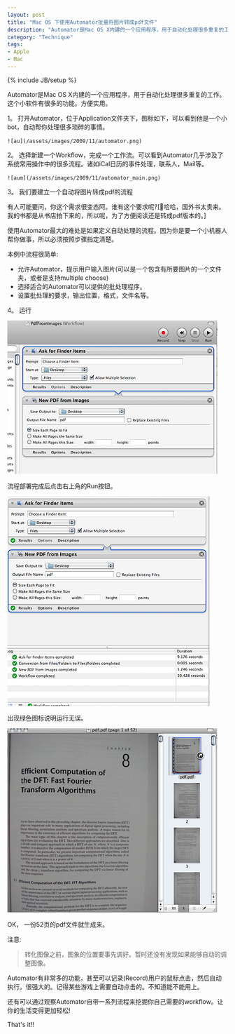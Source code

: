 ```yaml
---
layout: post
title: "Mac OS 下使用Automator批量将图片转成pdf文件"
description: "Automator是Mac OS X内建的一个应用程序，用于自动化处理很多重复的工作。这个小软件有很多的功能，方便实用。本文介绍Mac OS 下使用Automator批量将图片转成pdf文件"
category: "Technique"
tags:
- Apple
- Mac
---
```


{% include JB/setup %} 

Automator是Mac OS X内建的一个应用程序，用于自动化处理很多重复的工作。这个小软件有很多的功能。方便实用。

1。 打开Automator，位于Application文件夹下，图标如下，可以看到他是一个小bot，自动帮你处理很多琐碎的事情。

	![au](/assets/images/2009/11/automator.png)

2。 选择新建一个Workflow，完成一个工作流。可以看到Automator几乎涉及了系统常用操作中的很多流程。诸如iCal日历的事件处理，联系人，Mail等。

	![aum](/assets/images/2009/11/automator_main.png)

3。 我们要建立一个自动将图片转成pdf的流程


有人可能要问，你这个需求很变态阿。谁有这个要求呢?[哈哈，国外书太贵来。我的书都是从书店拍下来的，所以呢，为了方便阅读还是转成pdf版本的。]

使用Automator最大的难处是如果定义自动处理的流程。因为你是要一个小机器人帮你做事，所以必须按照步骤指定清楚。

本例中流程很简单:
- 允许Automator，提示用户输入图片(可以是一个包含有所要图片的一个文件夹，或者是支持multiple choose)
- 选择适合的Automator可以提供的批处理程序。    
- 设置批处理的要求，输出位置，格式，文件名等。



4。	运行

![aur](/assets/images/2009/11/automator_run.png)

流程部署完成后点击右上角的Run按钮。

![aure](/assets/images/2009/11/automator_result.png)

出现绿色图标说明运行无误。

![aup](/assets/images/2009/11/automator_pdf.png)

OK， 一份52页的pdf文件就生成来。

注意:

> 转化图像之前，图象的位置要事先调好。暂时还没有发现如果能够自动的调整图像。

Automator有非常多的功能，甚至可以记录(Record)用户的鼠标点击，然后自动执行。很强大的。记得某些游戏上需要自动点击的。不知道能不能用上。

还有可以通过观察Automator自带一系列流程来挖掘你自己需要的workflow。让你的生活变得更加轻松!

That's it!!
